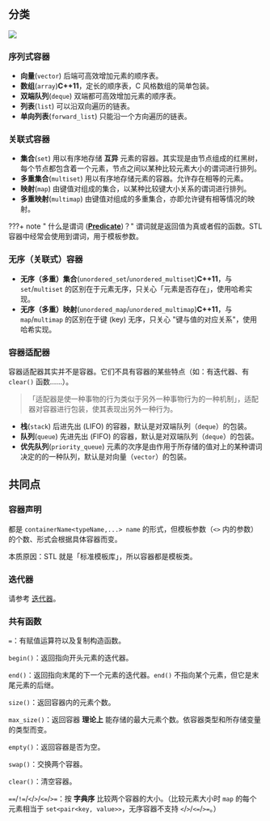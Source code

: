 ## 分类

![](images/container1.png)

### 序列式容器

-   **向量**(`vector`) 后端可高效增加元素的顺序表。
-   **数组**(`array`)**C++11**，定长的顺序表，C 风格数组的简单包装。
-   **双端队列**(`deque`) 双端都可高效增加元素的顺序表。
-   **列表**(`list`) 可以沿双向遍历的链表。
-   **单向列表**(`forward_list`) 只能沿一个方向遍历的链表。

### 关联式容器

-   **集合**(`set`) 用以有序地存储 **互异** 元素的容器。其实现是由节点组成的红黑树，每个节点都包含着一个元素，节点之间以某种比较元素大小的谓词进行排列。
-   **多重集合**(`multiset`) 用以有序地存储元素的容器。允许存在相等的元素。
-   **映射**(`map`) 由键值对组成的集合，以某种比较键大小关系的谓词进行排列。
-   **多重映射**(`multimap`) 由键值对组成的多重集合，亦即允许键有相等情况的映射。

???+ note " 什么是谓词 ([**Predicate**](https://en.wikipedia.org/wiki/Predicate_%28mathematical_logic%29))？"
    谓词就是返回值为真或者假的函数。STL 容器中经常会使用到谓词，用于模板参数。

### 无序（关联式）容器

-   **无序（多重）集合**(`unordered_set`/`unordered_multiset`)**C++11**，与 `set`/`multiset` 的区别在于元素无序，只关心「元素是否存在」，使用哈希实现。
-   **无序（多重）映射**(`unordered_map`/`unordered_multimap`)**C++11**，与 `map`/`multimap` 的区别在于键 (key) 无序，只关心 "键与值的对应关系"，使用哈希实现。

### 容器适配器

容器适配器其实并不是容器。它们不具有容器的某些特点（如：有迭代器、有 `clear()` 函数……）。

> 「适配器是使一种事物的行为类似于另外一种事物行为的一种机制」，适配器对容器进行包装，使其表现出另外一种行为。

-   **栈**(`stack`) 后进先出 (LIFO) 的容器，默认是对双端队列（`deque`）的包装。
-   **队列**(`queue`) 先进先出 (FIFO) 的容器，默认是对双端队列（`deque`）的包装。
-   **优先队列**(`priority_queue`) 元素的次序是由作用于所存储的值对上的某种谓词决定的的一种队列，默认是对向量（`vector`）的包装。

## 共同点

### 容器声明

都是 `containerName<typeName,...> name` 的形式，但模板参数（`<>` 内的参数）的个数、形式会根据具体容器而变。

本质原因：STL 就是「标准模板库」，所以容器都是模板类。

### 迭代器

请参考 [迭代器](./iterator.md)。

### 共有函数

`=`：有赋值运算符以及复制构造函数。

`begin()`：返回指向开头元素的迭代器。

`end()`：返回指向末尾的下一个元素的迭代器。`end()` 不指向某个元素，但它是末尾元素的后继。

`size()`：返回容器内的元素个数。

`max_size()`：返回容器 **理论上** 能存储的最大元素个数。依容器类型和所存储变量的类型而变。

`empty()`：返回容器是否为空。

`swap()`：交换两个容器。

`clear()`：清空容器。

`==`/`!=`/`<`/`>`/`<=`/`>=`：按 **字典序** 比较两个容器的大小。（比较元素大小时 `map` 的每个元素相当于 `set<pair<key, value>>`，无序容器不支持 `<`/`>`/`<=`/`>=`。）
